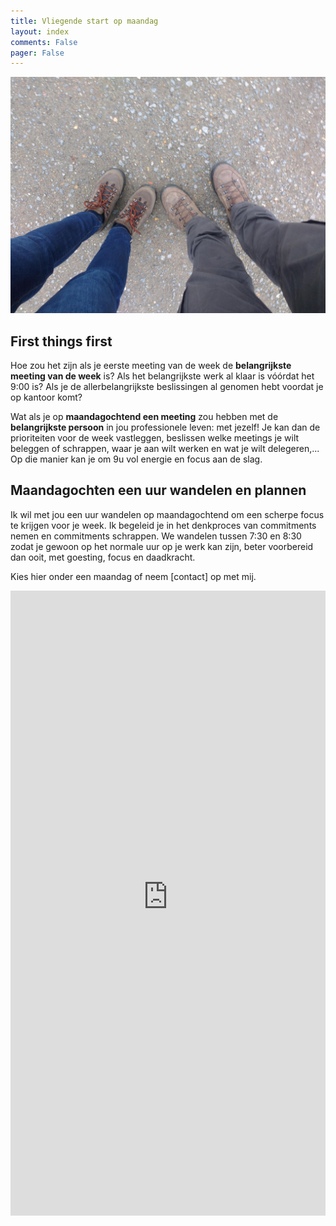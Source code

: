 ```yaml
---
title: Vliegende start op maandag
layout: index
comments: False
pager: False
---
```


![Samen wandelen](/images/voeten.jpg)
## First things first

Hoe zou het zijn als je eerste meeting van de week de **belangrijkste meeting van de week** is? Als het belangrijkste werk al klaar is vóórdat het 9:00 is? Als je de allerbelangrijkste beslissingen al genomen hebt voordat je op kantoor komt?

Wat als je op **maandagochtend een meeting** zou hebben met de **belangrijkste persoon** in jou professionele leven: met jezelf! Je kan dan de prioriteiten voor de week vastleggen, beslissen welke meetings je wilt beleggen of schrappen, waar je aan wilt werken en wat je wilt delegeren,... Op die manier kan je om 9u vol energie en focus aan de slag.

## Maandagochten een uur wandelen en plannen

Ik wil met jou een uur wandelen op maandagochtend om een scherpe focus te krijgen voor je week. Ik begeleid je in het denkproces van commitments nemen en commitments schrappen. We wandelen tussen 7:30 en 8:30 zodat je gewoon op het normale uur op je werk kan zijn, beter voorbereid dan ooit, met goesting, focus en daadkracht.  

Kies hier onder een maandag of neem [contact] op met mij.

<iframe src="https://philippefaes-ochtend.youcanbook.me/?noframe=true&skipHeaderFooter=true" id="ycbmiframephilippefaes-ochtend" style="width:100%;height:1000px;border:0px;background-color:transparent;" frameborder="0" allowtransparency="true"></iframe><script>window.addEventListener && window.addEventListener("message", function(event){if (event.origin === "https://philippefaes-ochtend.youcanbook.me"){document.getElementById("ycbmiframephilippefaes-ochtend").style.height = event.data + "px";}}, false);</script>